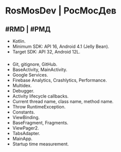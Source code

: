 # RosMosDev | РосМосДев

## #RMD | #РМД

* Kotlin.
* Minimum SDK: API 16, Android 4.1 (Jelly Bean).
* Target SDK: API 32, Android 12L.

###

* Git, gitignore, GitHub.
* BaseActivity, MainActivity.
* Google Services.
* Firebase Analytics, Crashlytics, Performance.
* Multidex.
* Debugger.
* Activity lifecycle callbacks.
* Current thread name, class name, method name.
* Throw RuntimeException.
* Constants.
* ViewBinding.
* BaseFragment, Fragments.
* ViewPager2.
* TabsAdapter.
* MainApp.
* Startup time measurement.